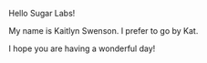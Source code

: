 Hello Sugar Labs!

My name is Kaitlyn Swenson. I prefer to go by Kat.

I hope you are having a wonderful day!
